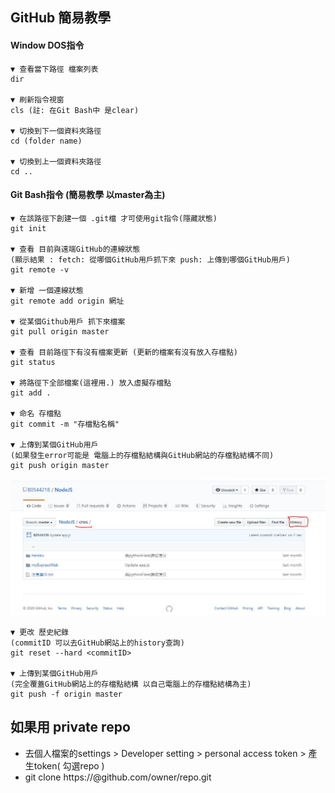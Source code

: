 ## GitHub 簡易教學

#### Window DOS指令
```
▼ 查看當下路徑 檔案列表
dir

▼ 刷新指令視窗
cls (註: 在Git Bash中 是clear)

▼ 切換到下一個資料夾路徑
cd (folder name)

▼ 切換到上一個資料夾路徑
cd ..
```


#### Git Bash指令 (簡易教學 以master為主)
```
▼ 在該路徑下創建一個 .git檔 才可使用git指令(隱藏狀態)
git init

▼ 查看 目前與遠端GitHub的連線狀態
(顯示結果 : fetch: 從哪個GitHub用戶抓下來 push: 上傳到哪個GitHub用戶)
git remote -v

▼ 新增 一個連線狀態
git remote add origin 網址

▼ 從某個Github用戶 抓下來檔案
git pull origin master

▼ 查看 目前路徑下有沒有檔案更新 (更新的檔案有沒有放入存檔點)
git status

▼ 將路徑下全部檔案(這裡用.) 放入虛擬存檔點
git add .

▼ 命名 存檔點
git commit -m "存檔點名稱"

▼ 上傳到某個GitHub用戶
(如果發生error可能是 電腦上的存檔點結構與GitHub網站的存檔點結構不同)
git push origin master

```

![image](https://github.com/B0544218/NodeJS/blob/master/GitHub_history.JPG)
```
▼ 更改 歷史紀錄
(commitID 可以去GitHub網站上的history查詢)
git reset --hard <commitID>

▼ 上傳到某個GitHub用戶
(完全覆蓋GitHub網站上的存檔點結構 以自己電腦上的存檔點結構為主)
git push -f origin master
```
## 如果用 private repo
- 去個人檔案的settings > Developer setting > personal access token > 產生token( 勾選repo )
- git clone https://<token>@github.com/owner/repo.git

